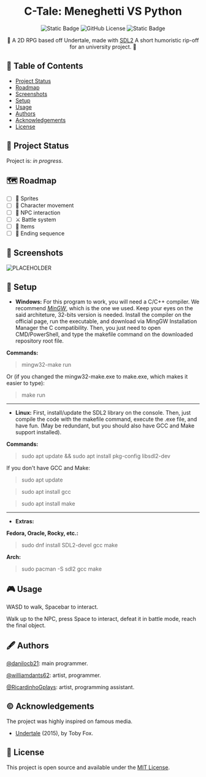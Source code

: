 <h1 align="center">C-Tale: Meneghetti VS Python</h1>
<p align="center">
  <img alt="Static Badge" src="https://img.shields.io/badge/In%20Progress-yellow?style=for-the-badge">
  <img alt="GitHub License" src="https://img.shields.io/github/license/danilocb21/projeto-rpg?style=for-the-badge&logo=github&color=purple">
  <img alt="Static Badge" src="https://img.shields.io/badge/Language-blue?style=for-the-badge&logo=c">
</p>
<p align="center">
🐍 A 2D RPG based off Undertale, made with <a href="https://wiki.libsdl.org/SDL2">SDL2</a> A short humoristic rip-off for an university project. 🐍
</p>

## 👾 Table of Contents
- [Project Status](#project-status)
- [Roadmap](#roadmap)
- [Screenshots](#screenshots)
- [Setup](#setup)
- [Usage](#usage)
- [Authors](#authors)
- [Acknowledgements](#acknowledgements)
- [License](#license)

## 🔋 Project Status
Project is: _in progress_.

## 🗺️ Roadmap
- [ ] 🎨 Sprites
- [ ] 🏃 Character movement
- [ ] 💬 NPC interaction
- [ ] ⚔️ Battle system
- [ ] 🎒 Items
- [ ] 🚩 Ending sequence

## 📸 Screenshots
![PLACEHOLDER](./img/placeholder.png)

## 💾 Setup
- __Windows:__ For this program to work, you will need a C/C++ compiler. We recommend [_MinGW_](https://sourceforge.net/projects/mingw/), which is the one we used. Keep your eyes on the said architeture, 32-bits version is needed.
Install the compiler on the official page, run the executable, and download via MingGW Installation Manager the C compatibility.
Then, you just need to open CMD/PowerShell, and type the makefile command on the downloaded repository root file.

__Commands:__

> mingw32-make run

Or (if you changed the mingw32-make.exe to make.exe, which makes it easier to type):

> make run

<hr>

- __Linux:__ First, install/update the SDL2 library on the console. Then, just compile the code with the makefile command, execute the .exe file, and have fun. (May be redundant, but you should also have GCC and Make support installed).

__Commands:__

> sudo apt update && sudo apt install pkg-config libsdl2-dev

If you don't have GCC and Make:

> sudo apt update

> sudo apt install gcc

> sudo apt install make

<hr>

- __Extras:__

__Fedora, Oracle, Rocky, etc.:__

> sudo dnf install SDL2-devel gcc make

__Arch:__

> sudo pacman -S sdl2 gcc make

## 🎮 Usage
WASD to walk, Spacebar to interact.

Walk up to the NPC, press Space to interact, defeat it in battle mode, reach the final object.

## 🖋️ Authors
[@danilocb21](https://github.com/danilocb21): main programmer.

[@williamdants62](https://github.com/williamdants62): artist, programmer.

[@RicardinhoGplays](https://github.com/RicardinhoGplays): artist, programming assistant.

## ©️ Acknowledgements
The project was highly inspired on famous media.
- [Undertale](https://undertale.com/) (2015), by Toby Fox.

## 📙 License
This project is open source and available under the [MIT License](./LICENSE).
